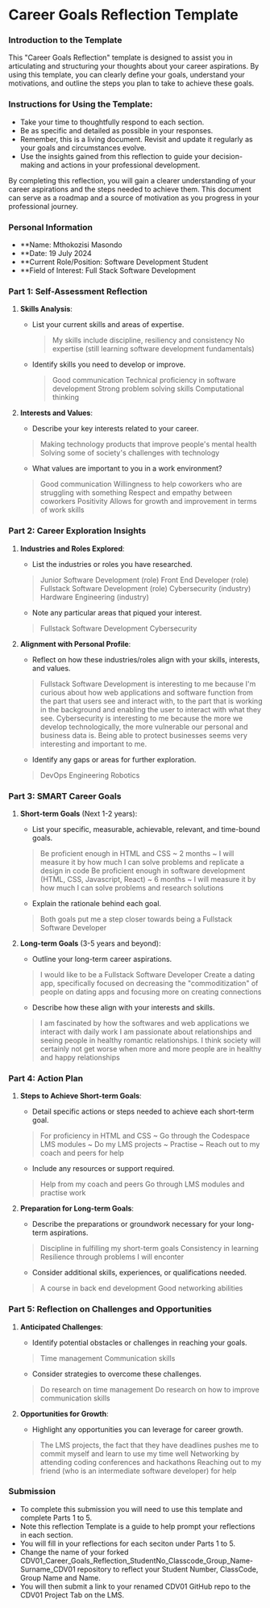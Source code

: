 
# Career Goals Reflection Template

### Introduction to the Template

This "Career Goals Reflection" template is designed to assist you in articulating and structuring your thoughts about your career aspirations. By using this template, you can clearly define your goals, understand your motivations, and outline the steps you plan to take to achieve these goals.

### Instructions for Using the Template:

- Take your time to thoughtfully respond to each section.
- Be as specific and detailed as possible in your responses.
- Remember, this is a living document. Revisit and update it regularly as your goals and circumstances evolve.
- Use the insights gained from this reflection to guide your decision-making and actions in your professional development.

By completing this reflection, you will gain a clearer understanding of your career aspirations and the steps needed to achieve them. This document can serve as a roadmap and a source of motivation as you progress in your professional journey.

### Personal Information

- **Name: Mthokozisi Masondo
- **Date: 19 July 2024
- **Current Role/Position: Software Development Student
- **Field of Interest: Full Stack Software Development

### Part 1: Self-Assessment Reflection

1. **Skills Analysis**:
    
    - List your current skills and areas of expertise.
      > My skills include discipline, resiliency and consistency
      > No expertise (still learning software development fundamentals)
    - Identify skills you need to develop or improve.
      > Good communication
      > Technical proficiency in software development
      > Strong problem solving skills
      > Computational thinking
2. **Interests and Values**:
    
    - Describe your key interests related to your career.
     > Making technology products that improve people's mental health
     > Solving some of society's challenges with technology
    - What values are important to you in a work environment?
    > Good communication
    > Willingness to help coworkers who are struggling with something
    > Respect and empathy between coworkers
    > Positivity
    > Allows for growth and improvement in terms of work skills

### Part 2: Career Exploration Insights

1. **Industries and Roles Explored**:
    
    - List the industries or roles you have researched.
     > Junior Software Development (role)
     > Front End Developer (role)
     > Fullstack Software Development (role)
     > Cybersecurity (industry)
     > Hardware Engineering (industry)
    - Note any particular areas that piqued your interest.
     > Fullstack Software Development
     > Cybersecurity 
2. **Alignment with Personal Profile**:
    
    - Reflect on how these industries/roles align with your skills, interests, and values.
    > Fullstack Software Development is interesting to me because I'm curious about how web applications and software function from the part that users see and interact with, to the part that is working in the background and enabling the user to interact with what they see.
    > Cybersecurity is interesting to me because the more we develop technologically, the more vulnerable our personal and business data is. Being able to protect businesses seems very interesting and important to me.
    - Identify any gaps or areas for further exploration.
    > DevOps Engineering
    > Robotics

### Part 3: SMART Career Goals

1. **Short-term Goals** (Next 1-2 years):
    
    - List your specific, measurable, achievable, relevant, and time-bound goals.
     > Be proficient enough in HTML and CSS
      ~ 2 months
      ~ I will measure it by how much I can solve problems and replicate a design in code
     > Be proficient enough in software development (HTML, CSS, Javascript, React)
      ~ 6 months
      ~ I will measure it by how much I can solve problems and research solutions
    - Explain the rationale behind each goal.
     > Both goals put me a step closer towards being a Fullstack Software Developer
2. **Long-term Goals** (3-5 years and beyond):
    
    - Outline your long-term career aspirations.
     > I would like to be a Fullstack Software Developer
     > Create a dating app, specifically focused on decreasing the "commoditization" of people on dating apps and focusing more on creating connections
    - Describe how these align with your interests and skills.
     > I am fascinated by how the softwares and web applications we interact with daily work
     > I am passionate about relationships and seeing people in healthy romantic relationships. I think society will certainly not get worse when more and more people are in healthy and happy relationships

### Part 4: Action Plan

1. **Steps to Achieve Short-term Goals**:
    
    - Detail specific actions or steps needed to achieve each short-term goal.
     > For proficiency in HTML and CSS
      ~ Go through the Codespace LMS modules
      ~ Do my LMS projects
      ~ Practise
      ~ Reach out to my coach and peers for help
    - Include any resources or support required.
     > Help from my coach and peers
     > Go through LMS modules and practise work
2. **Preparation for Long-term Goals**:
    
    - Describe the preparations or groundwork necessary for your long-term aspirations.
     > Discipline in fulfilling my short-term goals
     > Consistency in learning
     > Resilience through problems I will enconter
    - Consider additional skills, experiences, or qualifications needed.
     > A course in back end development
     > Good networking abilities

### Part 5: Reflection on Challenges and Opportunities

1. **Anticipated Challenges**:
    
    - Identify potential obstacles or challenges in reaching your goals.
     > Time management
     > Communication skills
    - Consider strategies to overcome these challenges.
     > Do research on time management
     > Do research on how to improve communication skills
2. **Opportunities for Growth**:
    
    - Highlight any opportunities you can leverage for career growth.
     > The LMS projects, the fact that they have deadlines pushes me to commit myself and learn to use my time well
     > Networking by attending coding conferences and hackathons
     > Reaching out to my friend (who is an intermediate software developer) for help

### Submission

- To complete this submission you will need to use this template and complete Parts 1 to 5.
- Note this reflection Template is a guide to help prompt your reflections in each section.
- You will fill in your reflections for each seciton under Parts 1 to 5.
- Change the name of your forked CDV01_Career_Goals_Reflection_StudentNo_Classcode_Group_Name-Surname_CDV01 repository to reflect your Student Number, ClassCode, Group Name and Name.
- You will then submit a link to your renamed CDV01 GitHub repo to the CDV01 Project Tab on the LMS.



